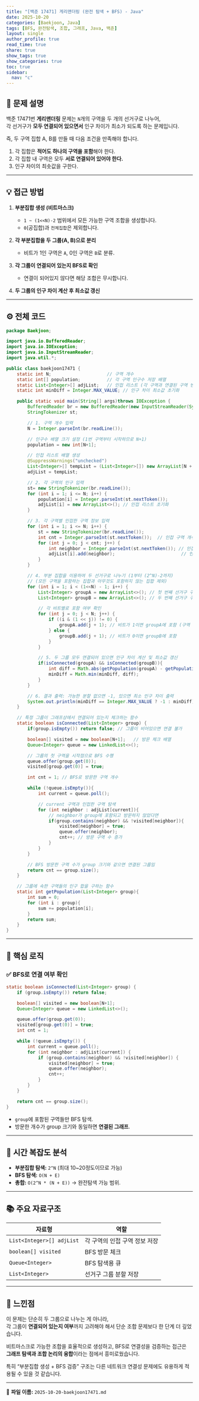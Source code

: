 ```yaml
---
title: "[백준 17471] 게리맨더링 (완전 탐색 + BFS) - Java"
date: 2025-10-20
categories: [Baekjoon, Java]
tags: [BFS, 완전탐색, 조합, 그래프, Java, 백준]
layout: single
author_profile: true
read_time: true
share: true
show_tags: true
show_categories: true
toc: true
sidebar:
  nav: "c"
---
```


## 🧩 문제 설명

백준 17471번 **게리맨더링** 문제는 `N`개의 구역을 두 개의 선거구로 나누어,  
각 선거구가 **모두 연결되어 있으면서** 인구 차이가 최소가 되도록 하는 문제입니다.

즉, 두 구역 집합 A, B를 만들 때 다음 조건을 만족해야 합니다.

1. 각 집합은 **적어도 하나의 구역을 포함**해야 한다.
2. 각 집합 내 구역은 모두 **서로 연결되어 있어야 한다.**
3. 인구 차이의 최솟값을 구한다.

---

## 💡 접근 방법

1. **부분집합 생성 (비트마스크)**

   - `1 ~ (1<<N)-2` 범위에서 모든 가능한 구역 조합을 생성합니다.
   - `0`(공집합)과 `전체집합`은 제외합니다.

2. **각 부분집합을 두 그룹(A, B)으로 분리**

   - 비트가 1인 구역은 `A`, 0인 구역은 `B`로 분류.

3. **각 그룹이 연결되어 있는지 BFS로 확인**

   - 연결이 되어있지 않다면 해당 조합은 무시합니다.

4. **두 그룹의 인구 차이 계산 후 최소값 갱신**

---

## ⚙️ 전체 코드

```java
package Baekjoon;

import java.io.BufferedReader;
import java.io.IOException;
import java.io.InputStreamReader;
import java.util.*;

public class baekjoon17471 {
    static int N;                     // 구역 개수
    static int[] population;          // 각 구역 인구수 저장 배열
    static List<Integer>[] adjList;   // 인접 리스트 (각 구역과 연결된 구역 번호들)
    static int minDiff = Integer.MAX_VALUE; // 인구 차이 최소값 초기화

    public static void main(String[] args)throws IOException {
        BufferedReader br = new BufferedReader(new InputStreamReader(System.in));
        StringTokenizer st;

        // 1. 구역 개수 입력
        N = Integer.parseInt(br.readLine());

        // 인구수 배열 크기 설정 (1번 구역부터 시작하므로 N+1)
        population = new int[N+1];

        // 인접 리스트 배열 생성
        @SuppressWarnings("unchecked")
        List<Integer>[] tempList = (List<Integer>[]) new ArrayList[N + 1];
        adjList = tempList;

        // 2. 각 구역의 인구 입력
        st= new StringTokenizer(br.readLine());
        for (int i = 1; i <= N; i++) {
            population[i] = Integer.parseInt(st.nextToken());
            adjList[i] = new ArrayList<>(); // 인접 리스트 초기화
        }

        // 3. 각 구역별 인접한 구역 정보 입력
        for (int i = 1; i <= N; i++) {
            st = new StringTokenizer(br.readLine());
            int cnt = Integer.parseInt(st.nextToken());  // 인접 구역 개수
            for (int j = 0; j < cnt; j++) {
                int neighbor = Integer.parseInt(st.nextToken()); // 인접 구역 번호
                adjList[i].add(neighbor);                         // 인접 리스트에 추가
            }
        }

        // 4. 부분 집합을 이용하여 두 선거구로 나누기 (1부터 (2^N)-2까지)
        // (모든 구역을 포함하는 집합과 아무것도 포함하지 않는 집합 제외)
        for (int i = 1; i < (1<<N) - 1; i++) {
            List<Integer> groupA = new ArrayList<>(); // 첫 번째 선거구 구역 리스트
            List<Integer> groupB = new ArrayList<>(); // 두 번째 선거구 구역 리스트

            // 각 비트별로 포함 여부 확인
            for (int j = 0; j < N; j++) {
                if ((i & (1 << j)) != 0) {
                    groupA.add(j + 1); // 비트가 1이면 groupA에 포함 (구역 번호는 j+1)
                } else {
                    groupB.add(j + 1); // 비트가 0이면 groupB에 포함
                }
            }

            // 5. 두 그룹 모두 연결되어 있으면 인구 차이 계산 및 최소값 갱신
            if(isConnected(groupA) && isConnected(groupB)){
                int diff = Math.abs(getPopulation(groupA) - getPopulation(groupB));
                minDiff = Math.min(minDiff, diff);
            }
        }

        // 6. 결과 출력: 가능한 분할 없으면 -1, 있으면 최소 인구 차이 출력
        System.out.println(minDiff == Integer.MAX_VALUE ? -1 : minDiff);
    }

    // 특정 그룹이 그래프상에서 연결되어 있는지 체크하는 함수
    static boolean isConnected(List<Integer> group) {
        if(group.isEmpty()) return false; // 그룹이 비어있으면 연결 불가

        boolean[] visited = new boolean[N+1];   // 방문 체크 배열
        Queue<Integer> queue = new LinkedList<>();

        // 그룹의 첫 구역을 시작점으로 BFS 수행
        queue.offer(group.get(0));
        visited[group.get(0)] = true;

        int cnt = 1; // BFS로 방문한 구역 개수

        while (!queue.isEmpty()){
            int current = queue.poll();

            // current 구역과 인접한 구역 탐색
            for (int neighbor : adjList[current]){
                // neighbor가 group에 포함되고 방문하지 않았다면
                if(group.contains(neighbor) && !visited[neighbor]){
                    visited[neighbor] = true;
                    queue.offer(neighbor);
                    cnt++; // 방문 구역 수 증가
                }
            }
        }

        // BFS 방문한 구역 수가 group 크기와 같으면 연결된 그룹임
        return cnt == group.size();
    }

    // 그룹에 속한 구역들의 인구 합을 구하는 함수
    static int getPopulation(List<Integer> group){
        int sum = 0;
        for (int i : group){
            sum += population[i];
        }
        return sum;
    }
}

```

---

## 🧠 핵심 로직

### ✅ BFS로 연결 여부 확인

```java
static boolean isConnected(List<Integer> group) {
    if (group.isEmpty()) return false;

    boolean[] visited = new boolean[N+1];
    Queue<Integer> queue = new LinkedList<>();

    queue.offer(group.get(0));
    visited[group.get(0)] = true;
    int cnt = 1;

    while (!queue.isEmpty()) {
        int current = queue.poll();
        for (int neighbor : adjList[current]) {
            if (group.contains(neighbor) && !visited[neighbor]) {
                visited[neighbor] = true;
                queue.offer(neighbor);
                cnt++;
            }
        }
    }

    return cnt == group.size();
}
```

- `group`에 포함된 구역들만 BFS 탐색.
- 방문한 개수가 group 크기와 동일하면 **연결된 그래프**.

---

## 🧮 시간 복잡도 분석

- **부분집합 탐색:** `2^N` (최대 10~20정도이므로 가능)
- **BFS 탐색:** `O(N + E)`
- **총합:** `O(2^N * (N + E))` → 완전탐색 가능 범위.

---

## 📚 주요 자료구조

| 자료형                    | 역할                          |
| ------------------------- | ----------------------------- |
| `List<Integer>[] adjList` | 각 구역의 인접 구역 정보 저장 |
| `boolean[] visited`       | BFS 방문 체크                 |
| `Queue<Integer>`          | BFS 탐색용 큐                 |
| `List<Integer>`           | 선거구 그룹 분할 저장         |

---

## 💬 느낀점

이 문제는 단순히 두 그룹으로 나누는 게 아니라,  
각 그룹이 **연결되어 있는지 여부**까지 고려해야 해서 단순 조합 문제보다 한 단계 더 깊었습니다.

비트마스크로 가능한 조합을 효율적으로 생성하고, BFS로 연결성을 검증하는 접근은  
**그래프 탐색과 조합 논리의 융합**이라는 점에서 흥미로웠습니다.

특히 “부분집합 생성 + BFS 검증” 구조는 다른 네트워크 연결성 문제에도 유용하게 적용될 수 있을 것 같습니다.

---

🧭 **파일 이름:** `2025-10-20-baekjoon17471.md`
